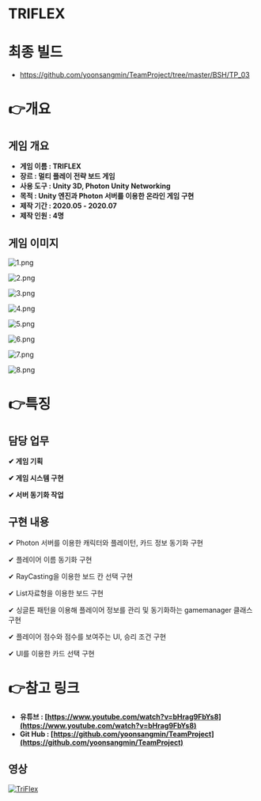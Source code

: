 # TRIFLEX

# 최종 빌드
- https://github.com/yoonsangmin/TeamProject/tree/master/BSH/TP_03

# 👉개요

## 게임 개요

- **게임 이름 : TRIFLEX**
- **장르 : 멀티 플레이 전략 보드 게임**
- **사용 도구 : Unity 3D, Photon Unity Networking**
- **목적 : Unity 엔진과 Photon 서버를 이용한 온라인 게임 구현**
- **제작 기간 : 2020.05 - 2020.07**
- **제작 인원 : 4명**

## 게임 이미지

![1.png](Images/1.png)

![2.png](Images/2.png)

![3.png](Images/3.png)

![4.png](Images/4.png)

![5.png](Images/5.png)

![6.png](Images/6.png)

![7.png](Images/7.png)

![8.png](Images/8.png)

# 👉특징

## 담당 업무

**✔ 게임 기획**

**✔ 게임 시스템 구현**

**✔ 서버 동기화 작업**

## 구현 내용

✔ Photon 서버를 이용한 캐릭터와 플레이턴, 카드 정보 동기화 구현

✔ 플레이어 이름 동기화 구현

✔ RayCasting을 이용한 보드 칸 선택 구현

✔ List자료형을 이용한 보드 구현

✔ 싱글톤 패턴을 이용해 플레이어 정보를 관리 및 동기화하는 gamemanager 클래스 구현

✔ 플레이어 점수와 점수를 보여주는 UI, 승리 조건 구현

✔ UI를 이용한 카드 선택 구현

# 👉참고 링크

- **유튜브 : [https://www.youtube.com/watch?v=bHrag9FbYs8](https://www.youtube.com/watch?v=bHrag9FbYs8)**
- **Git Hub : [https://github.com/yoonsangmin/TeamProject](https://github.com/yoonsangmin/TeamProject)**

## 영상

[![TriFlex](https://img.youtube.com/vi/bHrag9FbYs8/0.jpg)](https://www.youtube.com/watch?v=bHrag9FbYs8 "TriFlex")
